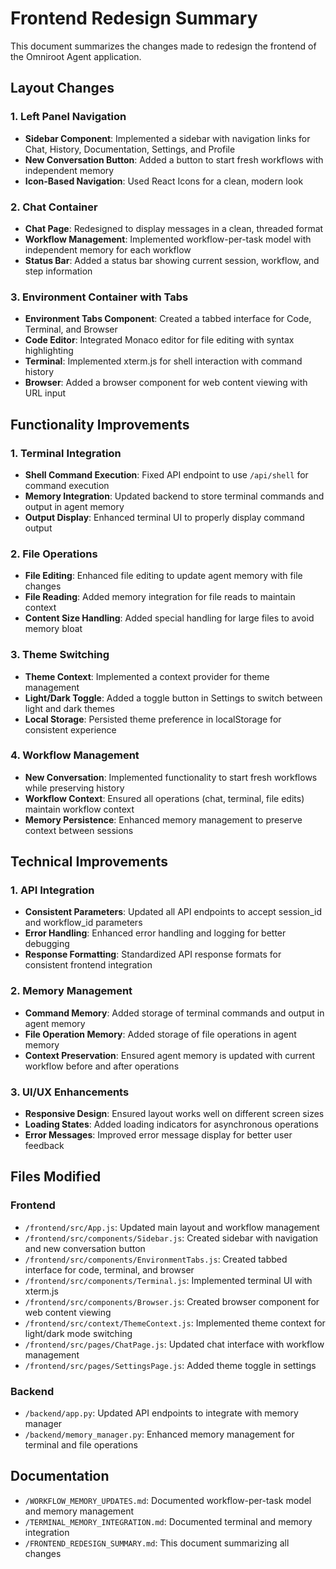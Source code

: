 # Frontend Redesign Summary

This document summarizes the changes made to redesign the frontend of the Omniroot Agent application.

## Layout Changes

### 1. Left Panel Navigation

- **Sidebar Component**: Implemented a sidebar with navigation links for Chat, History, Documentation, Settings, and Profile
- **New Conversation Button**: Added a button to start fresh workflows with independent memory
- **Icon-Based Navigation**: Used React Icons for a clean, modern look

### 2. Chat Container

- **Chat Page**: Redesigned to display messages in a clean, threaded format
- **Workflow Management**: Implemented workflow-per-task model with independent memory for each workflow
- **Status Bar**: Added a status bar showing current session, workflow, and step information

### 3. Environment Container with Tabs

- **Environment Tabs Component**: Created a tabbed interface for Code, Terminal, and Browser
- **Code Editor**: Integrated Monaco editor for file editing with syntax highlighting
- **Terminal**: Implemented xterm.js for shell interaction with command history
- **Browser**: Added a browser component for web content viewing with URL input

## Functionality Improvements

### 1. Terminal Integration

- **Shell Command Execution**: Fixed API endpoint to use `/api/shell` for command execution
- **Memory Integration**: Updated backend to store terminal commands and output in agent memory
- **Output Display**: Enhanced terminal UI to properly display command output

### 2. File Operations

- **File Editing**: Enhanced file editing to update agent memory with file changes
- **File Reading**: Added memory integration for file reads to maintain context
- **Content Size Handling**: Added special handling for large files to avoid memory bloat

### 3. Theme Switching

- **Theme Context**: Implemented a context provider for theme management
- **Light/Dark Toggle**: Added a toggle button in Settings to switch between light and dark themes
- **Local Storage**: Persisted theme preference in localStorage for consistent experience

### 4. Workflow Management

- **New Conversation**: Implemented functionality to start fresh workflows while preserving history
- **Workflow Context**: Ensured all operations (chat, terminal, file edits) maintain workflow context
- **Memory Persistence**: Enhanced memory management to preserve context between sessions

## Technical Improvements

### 1. API Integration

- **Consistent Parameters**: Updated all API endpoints to accept session_id and workflow_id parameters
- **Error Handling**: Enhanced error handling and logging for better debugging
- **Response Formatting**: Standardized API response formats for consistent frontend integration

### 2. Memory Management

- **Command Memory**: Added storage of terminal commands and output in agent memory
- **File Operation Memory**: Added storage of file operations in agent memory
- **Context Preservation**: Ensured agent memory is updated with current workflow before and after operations

### 3. UI/UX Enhancements

- **Responsive Design**: Ensured layout works well on different screen sizes
- **Loading States**: Added loading indicators for asynchronous operations
- **Error Messages**: Improved error message display for better user feedback

## Files Modified

### Frontend

- `/frontend/src/App.js`: Updated main layout and workflow management
- `/frontend/src/components/Sidebar.js`: Created sidebar with navigation and new conversation button
- `/frontend/src/components/EnvironmentTabs.js`: Created tabbed interface for code, terminal, and browser
- `/frontend/src/components/Terminal.js`: Implemented terminal UI with xterm.js
- `/frontend/src/components/Browser.js`: Created browser component for web content viewing
- `/frontend/src/context/ThemeContext.js`: Implemented theme context for light/dark mode switching
- `/frontend/src/pages/ChatPage.js`: Updated chat interface with workflow management
- `/frontend/src/pages/SettingsPage.js`: Added theme toggle in settings

### Backend

- `/backend/app.py`: Updated API endpoints to integrate with memory manager
- `/backend/memory_manager.py`: Enhanced memory management for terminal and file operations

## Documentation

- `/WORKFLOW_MEMORY_UPDATES.md`: Documented workflow-per-task model and memory management
- `/TERMINAL_MEMORY_INTEGRATION.md`: Documented terminal and memory integration
- `/FRONTEND_REDESIGN_SUMMARY.md`: This document summarizing all changes